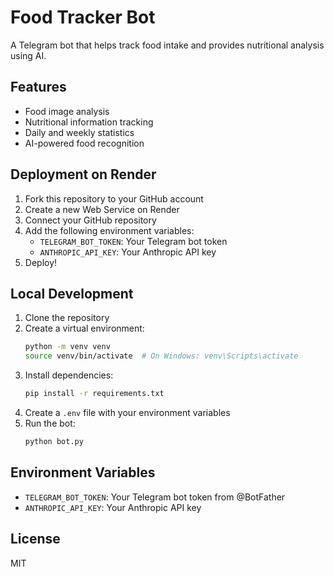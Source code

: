 # Food Tracker Bot

A Telegram bot that helps track food intake and provides nutritional analysis using AI.

## Features

- Food image analysis
- Nutritional information tracking
- Daily and weekly statistics
- AI-powered food recognition

## Deployment on Render

1. Fork this repository to your GitHub account
2. Create a new Web Service on Render
3. Connect your GitHub repository
4. Add the following environment variables:
   - `TELEGRAM_BOT_TOKEN`: Your Telegram bot token
   - `ANTHROPIC_API_KEY`: Your Anthropic API key
5. Deploy!

## Local Development

1. Clone the repository
2. Create a virtual environment:
   ```bash
   python -m venv venv
   source venv/bin/activate  # On Windows: venv\Scripts\activate
   ```
3. Install dependencies:
   ```bash
   pip install -r requirements.txt
   ```
4. Create a `.env` file with your environment variables
5. Run the bot:
   ```bash
   python bot.py
   ```

## Environment Variables

- `TELEGRAM_BOT_TOKEN`: Your Telegram bot token from @BotFather
- `ANTHROPIC_API_KEY`: Your Anthropic API key

## License

MIT 